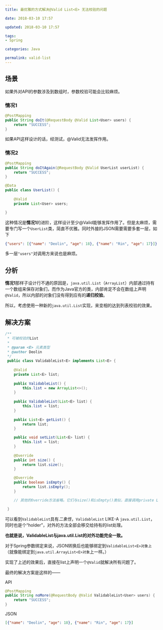 ```yaml
---
title: 最优雅的方式解决@Valid List<E> 无法校验的问题

date: 2018-03-10 17:57

updated: 2018-03-10 17:57

tags:
- Spring

categories: Java

permalink: valid-list
---
```


## 场景

如果外对API的参数涉及到数组时，参数校验可能会比较麻烦。

### 情况1

~~~java
@PostMapping
public String doIt(@RequestBody @Valid List<User> users) {
    return "SUCCESS";
}
~~~

如果API这样设计的话，经测试，@Valid无法发挥作用。

### 情况2

~~~java
@PostMapping
public String doItAgain(@RequestBody @Valid UserList userList) {
    return "SUCCESS";
}
~~~

~~~java
@Data
public class UserList() {
	
	@Valid
    private List<User> users;

}
~~~

这种情况是**情况1**的进阶，这样设计至少@Valid能够发挥作用了。但是太麻烦，需要专门写一个`UserList`类，简直不优雅。同时外接的JSON需要需要多套一层，如下

~~~json
{"users": [{"name": "Deolin", "age": 18}, {"name": "Rin", "age": 17}]}
~~~

多一层`"users"`对调用方来说也是麻烦。

## 分析

**情况1**那样子设计行不通的原因是，`java.util.List`（`ArrayList`）内部通过持有一个数组来保存对象们，而作为Java官方的类，内部肯定不会在数组上声明`@Valid`，所以内部的对象们没有得到应有的**递归校验**。

所以，考虑使用一种新的`java.util.List`实现，来变相的达到列表校验的效果。

## 解决方案

~~~java
/**
 * 可被校验的List
 *
 * @param <E> 元素类型
 * @author Deolin
 */
 public class ValidableList<E> implements List<E> {
 
    @Valid
    private List<E> list;
     
    public ValidableList() {
        this.list = new ArrayList<>();
    }
    
    public ValidableList(List<E> list) {
        this.list = list;
    }
    
    public List<E> getList() {
        return list;
    }

    public void setList(List<E> list) {
        this.list = list;
    }
    
    @Override
    public int size() {
        return list.size();
    }

    @Override
    public boolean isEmpty() {
        return list.isEmpty();
    }

    // 其他的Override方法省略。它们与size()和isEmpty()类似，直接调用private List list处理。 

 }
~~~

可以看到`ValidableList`具有*二象性*，`ValidableList` LIKE-A `java.util.List`，同时也是个“holder”，对外的方法全部会移交给持有的list处理。

**也就是说，ValidableList与java.util.List的对外功能完全一致。**

对于Spring参数绑定来说，JSON转换后也能够绑定到`ValidableList<E>对象上`（就像能绑定到`java.util.ArrayList<E>对象`上一样。）

实现了上述的效果后，直接在list上声明一个`@Valid`就解决所有问题了。

最终的解决方案是这样的——

API

~~~java
@PostMapping
public String noMore(@RequestBody @Valid ValidableList<User> users) {
    return "SUCCESS";
}
~~~

JSON

~~~json
[{"name": "Deolin", "age": 18}, {"name": "Rin", "age": 17}]
~~~






